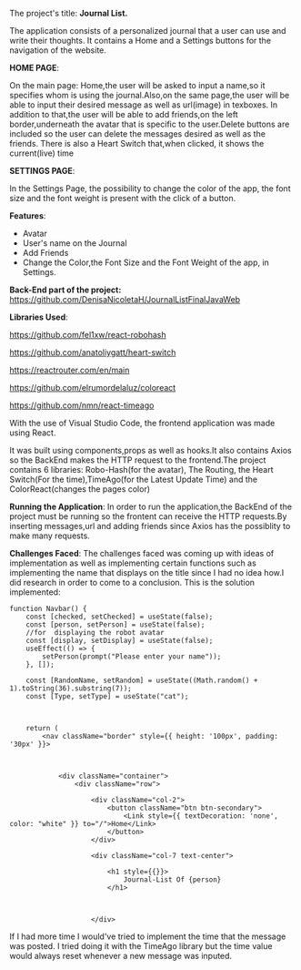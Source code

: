 The project's title: **Journal List.**

The application consists of a personalized journal that a user can use and write their thoughts. It contains a Home and a Settings buttons for the navigation of the website.

**HOME PAGE**:

On the main page: Home,the user will be asked to input a name,so it specifies whom is using the journal.Also,on the same page,the user will be able to input their desired message as well as url(image) in texboxes. In addition to that,the user will be able to add friends,on the left border,underneath the avatar that is specific to the user.Delete buttons are included so the user can delete the messages desired as well as the friends. There is also a Heart Switch that,when clicked, it shows the current(live) time 

**SETTINGS PAGE**:

In the Settings Page, the possibility to change the color of the app, the font size and the font weight is present with the click of a button.


**Features**:

* Avatar 
* User's name on the Journal
* Add Friends
* Change the Color,the Font Size and the Font Weight of the app, in Settings.

**Back-End part of the project:** https://github.com/DenisaNicoletaH/JournalListFinalJavaWeb 

**Libraries Used**:

https://github.com/fel1xw/react-robohash

https://github.com/anatoliygatt/heart-switch

https://reactrouter.com/en/main

https://github.com/elrumordelaluz/coloreact

https://github.com/nmn/react-timeago

With the use of Visual Studio Code, the frontend  application was made using React.

It was built using components,props as well as hooks.It also contains Axios so the BackEnd makes the HTTP request to the frontend.The project contains 6 libraries: Robo-Hash(for the avatar), The Routing, the Heart Switch(For the time),TimeAgo(for the Latest Update Time) and the ColorReact(changes the pages color)

**Running the Application**:
In order to run the application,the BackEnd of the project must be running so the frontent can receive the HTTP requests.By inserting messages,url and adding friends since Axios has the possiblity to make many requests.

**Challenges Faced**:
The challenges faced was coming up with ideas of implementation as well as implementing certain functions such as implementing the name that displays on the title since I had no idea how.I did research in order to come to a conclusion. This is the solution implemented:

```
function Navbar() {
    const [checked, setChecked] = useState(false);
    const [person, setPerson] = useState(false);
    //for  displaying the robot avatar
    const [display, setDisplay] = useState(false);
    useEffect(() => {
        setPerson(prompt("Please enter your name"));
    }, []);
    
    const [RandomName, setRandom] = useState((Math.random() + 1).toString(36).substring(7));
    const [Type, setType] = useState("cat");



    return (
        <nav className="border" style={{ height: '100px', padding: '30px' }}>



            <div className="container">
                <div className="row">

                    <div className="col-2">
                        <button className="btn btn-secondary">
                            <Link style={{ textDecoration: 'none', color: "white" }} to="/">Home</Link>
                        </button>
                    </div>

                    <div className="col-7 text-center">

                        <h1 style={{}}>
                            Journal-List Of {person}
                        </h1>



                    </div>
```
If I had more time I would've tried to implement the time that the message was posted.  I tried doing it with the TimeAgo library but the time value would always reset whenever a new message was inputed.
